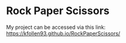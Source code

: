 # Rock Paper Scissors

My project can be accessed via this link: https://kfollen93.github.io/RockPaperScissors/